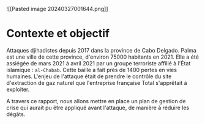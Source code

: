 ![[Pasted image 20240327001644.png]]
# Contexte et objectif

Attaques djihadistes depuis 2017 dans la province de Cabo Delgado.
Palma est une ville de cette province, d'environ 75000 habitants en 2021.
Elle a été assiégée de mars 2021 à avril 2021 par un groupe terroriste affilié à l'État islamique : `al-Chabab`. Cette baille a fait près de 1400 pertes en vies humaines. L'enjeu de l'attaque était de prendre le contrôle du site d'extraction de gaz naturel que l'entreprise française Total s'apprêtait à exploiter.

A travers ce rapport, nous allons mettre en place un plan de gestion de crise qui aurait pu être appliqué avant l'attaque, de manière à réduire les dégâts.
